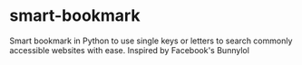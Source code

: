 # smart-bookmark
Smart bookmark in Python to use single keys or letters to search commonly accessible websites with ease. Inspired by Facebook's Bunnylol
